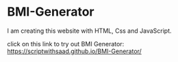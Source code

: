 # BMI-Generator
I am creating this website with HTML, Css and JavaScript.

click on this link to try out BMI Generator:
https://scriptwithsaad.github.io/BMI-Generator/
